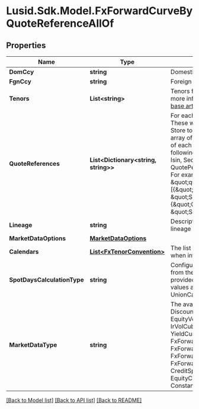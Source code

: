 # Lusid.Sdk.Model.FxForwardCurveByQuoteReferenceAllOf

## Properties

Name | Type | Description | Notes
------------ | ------------- | ------------- | -------------
**DomCcy** | **string** | Domestic currency of the fx forward | 
**FgnCcy** | **string** | Foreign currency of the fx forward | 
**Tenors** | **List&lt;string&gt;** | Tenors for which the forward rates apply.  For more information on tenors, see [knowledge base article KA-02097](https://support.lusid.com/knowledgebase/article/KA-02097) | 
**QuoteReferences** | **List&lt;Dictionary&lt;string, string&gt;&gt;** | For each tenor, a collection of identifiers. These will be looked up in the LUSID Quote Store to resolve the actual rates.  Accepts an array of Dictionary&lt;string, string&gt;. The keys of each dictionary must be chosen from the following enumeration:  [LusidInstrumentId, Isin, Sedol, Cusip, ClientInternal, Figi, RIC, QuotePermId, REDCode, BBGId, ICECode].  For example: &lt;br /&gt;  \&quot;quoteReferences\&quot;: [{\&quot;ClientInternal\&quot;: \&quot;SomeIdentifierForFirstTenor\&quot;},{\&quot;ClientInternal\&quot;: \&quot;SomeIdentifierForSecondTenor\&quot;} | 
**Lineage** | **string** | Description of the complex market data&#39;s lineage e.g. &#39;FundAccountant_GreenQuality&#39;. | [optional] 
**MarketDataOptions** | [**MarketDataOptions**](MarketDataOptions.md) |  | [optional] 
**Calendars** | [**List&lt;FxTenorConvention&gt;**](FxTenorConvention.md) | The list of conventions that should be used when interpreting tenors as dates. | [optional] 
**SpotDaysCalculationType** | **string** | Configures how to calculate the spot date from the build date using the Calendars provided.  Supported string (enumeration) values are: [ SingleCalendar, UnionCalendars ] | [optional] 
**MarketDataType** | **string** | The available values are: DiscountFactorCurveData, EquityVolSurfaceData, FxVolSurfaceData, IrVolCubeData, OpaqueMarketData, YieldCurveData, FxForwardCurveData, FxForwardPipsCurveData, FxForwardTenorCurveData, FxForwardTenorPipsCurveData, FxForwardCurveByQuoteReference, CreditSpreadCurveData, EquityCurveByPricesData, ConstantVolatilitySurface | 

[[Back to Model list]](../README.md#documentation-for-models) [[Back to API list]](../README.md#documentation-for-api-endpoints) [[Back to README]](../README.md)

